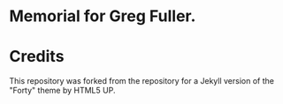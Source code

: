 # Memorial for Greg Fuller.



# Credits
This repository was forked from the repository for a Jekyll version of the "Forty" theme by HTML5 UP.
